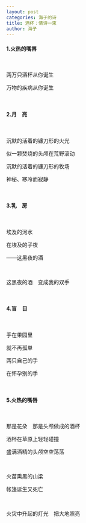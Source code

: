 ```yaml
---
layout: post
categories: 海子的诗
title: 酒杯：情诗一束
author: 海子
---
```


#### 1.火热的嘴唇

&nbsp;

两万只酒杯从你诞生

万物的疾病从你诞生

&nbsp;

#### 2.月　亮

&nbsp;

沉默的活着的镰刀形的火光

似一颗焚烧的头颅在荒野滚动

沉默的活着的镰刀形的牧场

神秘、寒冷而寂静

&nbsp;

#### 3.乳　房

&nbsp;

埃及的河水

在埃及的子夜

——这黑夜的酒

&nbsp;

这黑夜的酒　变成我的双手

&nbsp;

#### 4.盲　目

&nbsp;

手在果园里

就不再孤单

两只自己的手

在怀孕别的手

&nbsp;

#### 5.火热的嘴唇

&nbsp;

那是花朵　那是头颅做成的酒杯

酒杯在草原上轻轻碰撞

盛满酒精的头颅空空荡荡

&nbsp;

火苗熏黑的山梁

帐篷诞生又死亡

&nbsp;

火灾中升起的灯光　把大地照亮

&nbsp;


